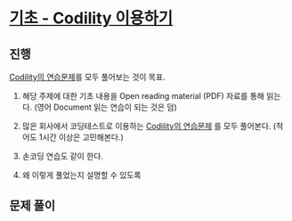 # [기초 - Codility 이용하기](./codility-lessons)

## 진행 

[Codility의 연습문제](https://app.codility.com/programmers/lessons/1-iterations/)를 모두 풀어보는 것이 목표.  

1. 해당 주제에 대한 기초 내용을 Open reading material (PDF) 자료를 통해 읽는다. (영어 Document 읽는 연습이 되는 것은 덤)

2. 많은 회사에서 코딩테스트로 이용하는 [Codility의 연습문제](https://app.codility.com/programmers/lessons/1-iterations/) 를 모두 풀어본다. (적어도 1시간 이상은 고민해본다.)  

3. 손코딩 연습도 같이 한다.  

4. 왜 이렇게 풀었는지 설명할 수 있도록  

## 문제 풀이 

